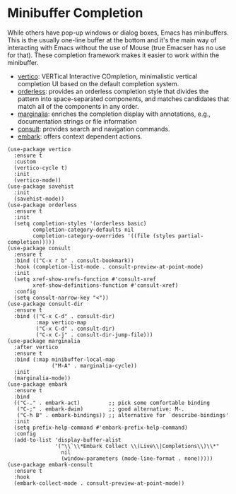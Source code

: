 Minibuffer Completion
====

While others have pop-up windows or dialog boxes, Emacs has minibuffers. This is the usually one-line buffer at the bottom and it's the main way of interacting with Emacs without the use of Mouse (true Emacser has no use for that). These completion framework makes it easier to work within the minibuffer. 

- [vertico](https://github.com/minad/vertico): VERTical Interactive COmpletion, minimalistic vertical completion UI based on the default completion
  system.
- [orderless](https://github.com/oantolin/orderless): provides an orderless completion style that divides the pattern into space-separated components, and
  matches candidates that match all of the components in any order.
- [marginalia](https://github.com/minad/marginalia): enriches the completion display with annotations, e.g., documentation strings or file information
- [consult](https://github.com/minad/consult): provides search and navigation commands.
- [embark](https://github.com/oantolin/embark): offers context dependent actions.

```emacs-lisp
(use-package vertico
  :ensure t
  :custom
  (vertico-cycle t)
  :init
  (vertico-mode))
(use-package savehist
  :init
  (savehist-mode))
(use-package orderless
  :ensure t
  :init
  (setq completion-styles '(orderless basic)
        completion-category-defaults nil
        completion-category-overrides '((file (styles partial-completion)))))
(use-package consult
  :ensure t
  :bind (("C-x r b" . consult-bookmark))
  :hook (completion-list-mode . consult-preview-at-point-mode)
  :init
  (setq xref-show-xrefs-function #'consult-xref
        xref-show-definitions-function #'consult-xref)
  :config
  (setq consult-narrow-key "<"))
(use-package consult-dir
  :ensure t
  :bind (("C-x C-d" . consult-dir)
         :map vertico-map
         ("C-x C-d" . consult-dir)
         ("C-x C-j" . consult-dir-jump-file)))
(use-package marginalia
  :after vertico
  :ensure t
  :bind (:map minibuffer-local-map
              ("M-A" . marginalia-cycle))
  :init
  (marginalia-mode))
(use-package embark
  :ensure t
  :bind
  (("C-." . embark-act)         ;; pick some comfortable binding
   ("C-;" . embark-dwim)        ;; good alternative: M-.
   ("C-h B" . embark-bindings)) ;; alternative for `describe-bindings'
  :init
  (setq prefix-help-command #'embark-prefix-help-command)
  :config
  (add-to-list 'display-buffer-alist
               '("\\`\\*Embark Collect \\(Live\\|Completions\\)\\*"
                 nil
                 (window-parameters (mode-line-format . none)))))
(use-package embark-consult
  :ensure t
  :hook
  (embark-collect-mode . consult-preview-at-point-mode))
```

